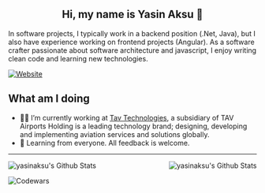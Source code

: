 <h2 align="center">Hi, my name is Yasin Aksu 👋</h2> 

In software projects, I typically work in a backend position (.Net, Java), but I also have experience working on frontend projects (Angular). As a software crafter passionate about software architecture and javascript, I enjoy writing clean code and learning new technologies.

[![Website](https://img.shields.io/static/v1?label=linkedin&logo=linkedin&labelColor=0077ee&style=for-the-badge&message=let%27s%20connect)](https://www.linkedin.com/in/yasinaksu/) 

## What am I doing

- 👨‍💻 I’m currently working at [Tav Technologies](https://www.linkedin.com/company/tav-technologies), a subsidiary of TAV Airports Holding is a leading technology brand; designing, developing and implementing aviation services and solutions globally.
- 🌿 Learning from everyone. All feedback is welcome.
---
<img align="right" alt="yasinaksu's Github Stats" src="https://github-readme-stats.vercel.app/api/top-langs/?username=yasinaksu&layout=compact" />

<img alt="yasinaksu's Github Stats" src="https://github-readme-stats.vercel.app/api?username=yasinaksu&show_icons=true"/>


![Codewars](https://github.r2v.ch/codewars?user=yasinaksu&stroke=%23BB432C)


<!--
**yasinaksu/yasinaksu** is a ✨ _special_ ✨ repository because its `README.md` (this file) appears on your GitHub profile.

Here are some ideas to get you started:

- 🔭 I’m currently working on ...
- 🌱 I’m currently learning ...
- 👯 I’m looking to collaborate on ...
- 🤔 I’m looking for help with ...
- 💬 Ask me about ...
- 📫 How to reach me: ...
- 😄 Pronouns: ...
- ⚡ Fun fact: ...
-->
